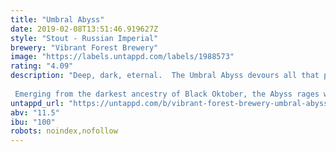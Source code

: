 ```yaml
---
title: "Umbral Abyss"
date: 2019-02-08T13:51:46.919627Z
style: "Stout - Russian Imperial"
brewery: "Vibrant Forest Brewery"
image: "https://labels.untappd.com/labels/1988573"
rating: "4.09"
description: "Deep, dark, eternal.  The Umbral Abyss devours all that pierce its watery veil.  Eons of crushed debris give testament to this ancient nightmare.   Emerging from the darkest ancestry of Black Oktober, the Abyss rages with oak, brandy, and coffee.  This giant ediface is a true Imperial Stout. "
untappd_url: "https://untappd.com/b/vibrant-forest-brewery-umbral-abyss/1988573"
abv: "11.5"
ibu: "100"
robots: noindex,nofollow
---
```


